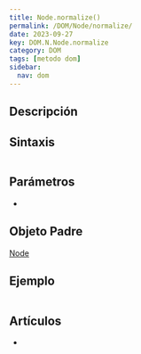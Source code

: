 ```yaml
---
title: Node.normalize()
permalink: /DOM/Node/normalize/
date: 2023-09-27
key: DOM.N.Node.normalize
category: DOM
tags: [metodo dom]
sidebar:
  nav: dom
---
```


## Descripción


## Sintaxis


```javascript

```


## Parámetros

- 

## Objeto Padre


[Node](https://www.w3api.com/DOM/Node/)


## Ejemplo


```javascript

```


## Artículos

- 
